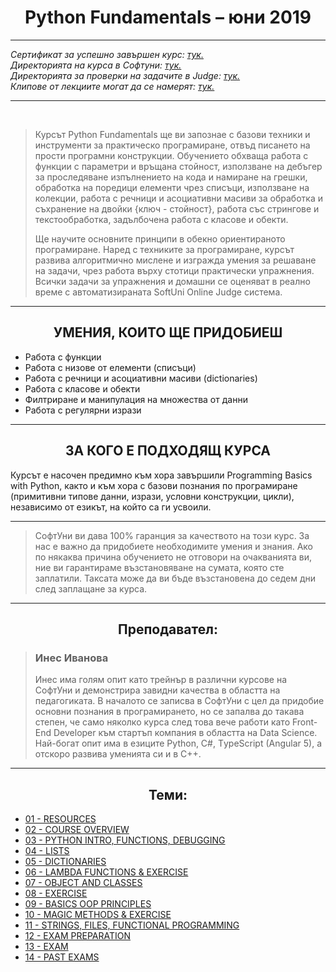 <h1 align="center">Python Fundamentals – юни 2019</h1>

<hr>
    <p><i>
        Сертификат за успешно завършен курс: <a href="https://softuni.bg/certificates/details/70203/b9534e0b">тук.</a><br>
        Директорията на курса в Софтуни: <a href="https://softuni.bg/trainings/2329/python-fundamentals-june-2019">тук.</a><br>
        Директорията за проверки на задачите в Judge: <a href="https://judge.softuni.bg/Contests#!/List/ByCategory/39/Python-Fundamentals-Exercises">тук.</a><br>
        Клипове от лекциите могат да се намерят: <a href="https://www.youtube.com/playlist?list=PLdu5EMqCM5n8dzD2VHDjkABaWhNTqs1dH">тук.</a><br>
    </i></p>
<hr>

<br>
<blockquote>
    <p>
        Курсът Python Fundamentals ще ви запознае с базови техники и инструменти за практическо програмиране, отвъд писането на прости програмни конструкции. Обучението обхваща работа с функции с параметри и връщана стойност, използване на дебъгер за проследяване изпълнението на кода и намиране на грешки, обработка на поредици елементи чрез списъци, използване на колекции, работа с речници и асоциативни масиви за обработка и съхранение на двойки {ключ - стойност}, работа със стрингове и текстообработка, задълбочена работа с класове и обекти.
    </p>
    <p>
        Ще научите основните принципи в обекно ориентираното програмиране. Наред с техниките за програмиране, курсът развива алгоритмично мислене и изгражда умения за решаване на задачи, чрез работа върху стотици практически упражнения. Всички задачи за упражнения и домашни се оценяват в реално време с автоматизираната SoftUni Online Judge система.
    </p>
</blockquote>

<hr>

<h2 align="center">УМЕНИЯ, КОИТО ЩЕ ПРИДОБИЕШ</h2>
<ul>
    <li>Работа с функции</li>
    <li>Работа с низове от елементи (списъци)</li>
    <li>Работа с речници и асоциативни масиви (dictionaries)</li>
    <li>Работа с класове и обекти</li>
    <li>Филтриране и манипулация на множества от данни</li>
    <li>Работа с регулярни изрази</li>
</ul>

<hr>
<h2 align="center">ЗА КОГО Е ПОДХОДЯЩ КУРСА</h2>
<p>
    Курсът е насочен предимно към хора завършили Programming Basics with Python, както и към хора с базови познания по програмиране (примитивни типове данни, изрази, условни конструкции, цикли), независимо от езикът, на който са ги усвоили.
<p>
<hr>

<blockquote>
    <p>
        СофтУни ви дава 100% гаранция за качеството на този курс. За нас е важно да придобиете необходимите умения и знания. Ако по някаква причина обучението не отговори на очакванията ви, ние ви гарантираме възстановяване на сумата, която сте заплатили. Таксата може да ви бъде възстановена до седем дни след заплащане за курса.
    </p>
</blockquote>

<hr>

<h2 align="center">Преподавател:</h2>
<blockquote>
    <h3>Инес Иванова</h3>
    <p>
        Инес има голям опит като трейнър в различни курсове на СофтУни и демонстрира завидни качества в областта на педагогиката. В началото се записва в СофтУни с цел да придобие основни познания в програмирането, но се запалва до такава степен, че само няколко курса след това вече работи като Front-End Developer към стартъп компания в областта на Data Science. Най-богат опит има в езиците Python, C#, ТypeScript (Angular 5), a отскоро развива уменията си и в C++.
    </p>
</blockquote>

<hr>
<h2 align="center">Теми:</h2>
<ul>
    <li> <a href="https://github.com/SimeonTsvetanov/Coding-Lessons/tree/master/SoftUni%20Lessons/Python%20Development/Python%20Fundamentals%20June%202019/Problems%20and%20Files/01.%20AND%2002.%20RESOURCES%20%2C%20COURSE%20OVERVIEW">01 - RESOURCES<a> </li>
    <li> <a href="https://github.com/SimeonTsvetanov/Coding-Lessons/tree/master/SoftUni%20Lessons/Python%20Development/Python%20Fundamentals%20June%202019/Problems%20and%20Files/03.%20PYTHON%20INTRO%2C%20FUNCTIONS%2C%20DEBUGGING">02 - COURSE OVERVIEW<a> </li>
    <li> <a href="https://github.com/SimeonTsvetanov/Coding-Lessons/tree/master/SoftUni%20Lessons/Python%20Development/Python%20Fundamentals%20June%202019/Problems%20and%20Files/03.%20PYTHON%20INTRO%2C%20FUNCTIONS%2C%20DEBUGGING">03 - PYTHON INTRO, FUNCTIONS, DEBUGGING<a> </li>
    <li> <a href="https://github.com/SimeonTsvetanov/Coding-Lessons/tree/master/SoftUni%20Lessons/Python%20Development/Python%20Fundamentals%20June%202019/Problems%20and%20Files/04.%20LISTS">04 - LISTS<a> </li>
    <li> <a href="https://github.com/SimeonTsvetanov/Coding-Lessons/tree/master/SoftUni%20Lessons/Python%20Development/Python%20Fundamentals%20June%202019/Problems%20and%20Files/05.%20DICTIONARIES">05 - DICTIONARIES<a> </li>
    <li> <a href="https://github.com/SimeonTsvetanov/Coding-Lessons/tree/master/SoftUni%20Lessons/Python%20Development/Python%20Fundamentals%20June%202019/Problems%20and%20Files/06.%20LAMBDA%20FUNCTIONS%20%26%20EXERCISE">06 - LAMBDA FUNCTIONS & EXERCISE<a> </li>
    <li> <a href="https://github.com/SimeonTsvetanov/Coding-Lessons/tree/master/SoftUni%20Lessons/Python%20Development/Python%20Fundamentals%20June%202019/Problems%20and%20Files/07.%20OBJECT%20AND%20CLASSES">07 - OBJECT AND CLASSES<a> </li>
    <li> <a href="https://github.com/SimeonTsvetanov/Coding-Lessons/tree/master/SoftUni%20Lessons/Python%20Development/Python%20Fundamentals%20June%202019/Problems%20and%20Files/08.%20EXERCISE">08 - EXERCISE<a> </li>
    <li> <a href="https://github.com/SimeonTsvetanov/Coding-Lessons/tree/master/SoftUni%20Lessons/Python%20Development/Python%20Fundamentals%20June%202019/Problems%20and%20Files/09.%20BASICS%20OOP%20PRINCIPLES">09 - BASICS OOP PRINCIPLES<a> </li>
    <li> <a href="https://github.com/SimeonTsvetanov/Coding-Lessons/tree/master/SoftUni%20Lessons/Python%20Development/Python%20Fundamentals%20June%202019/Problems%20and%20Files/10.%20MAGIC%20METHODS%20%26%20EXERCISE">10 - MAGIC METHODS & EXERCISE<a> </li>
    <li> <a href="https://github.com/SimeonTsvetanov/Coding-Lessons/tree/master/SoftUni%20Lessons/Python%20Development/Python%20Fundamentals%20June%202019/Problems%20and%20Files/11.%20STRING%2C%20FILES%2C%20FUNCTIONAL%20PROGRAMMING">11 - STRINGS, FILES, FUNCTIONAL PROGRAMMING<a> </li>
    <li> <a href="https://github.com/SimeonTsvetanov/Coding-Lessons/tree/master/SoftUni%20Lessons/Python%20Development/Python%20Fundamentals%20June%202019/Problems%20and%20Files/12.%20EXAM%20PREPARATION">12 - EXAM PREPARATION<a> </li>
    <li> <a href="https://github.com/SimeonTsvetanov/Coding-Lessons/tree/master/SoftUni%20Lessons/Python%20Development/Python%20Fundamentals%20June%202019/Problems%20and%20Files/13.%20EXAM">13 - EXAM<a> </li>
    <li> <a href="https://github.com/SimeonTsvetanov/Coding-Lessons/tree/master/SoftUni%20Lessons/Python%20Development/Python%20Fundamentals%20June%202019/Problems%20and%20Files/14.%20PAST%20EXAMS">14 - PAST EXAMS<a> </li>
</ul>
